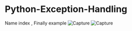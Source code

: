 # Python-Exception-Handling
Name index , Finally example
![Capture](https://user-images.githubusercontent.com/82565293/125025852-09944300-e0a1-11eb-94c2-c6fb0e83953c.PNG)
![Capture](https://user-images.githubusercontent.com/82565293/125025959-3fd1c280-e0a1-11eb-8776-e4d99eaf2f85.PNG)
